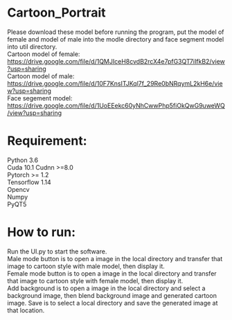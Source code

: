 # Cartoon_Portrait
Please download these model before running the program, put the model of female and model of male into the modle directory and face segment model into util directory.  
Cartoon model of female:  https://drive.google.com/file/d/1QMJIceH8cvdB2rcX4e7pfG3QT7iIfkB2/view?usp=sharing  
Cartoon model of male:    https://drive.google.com/file/d/10F7KnsITJKql7f_29Re0bNRqymL2kH6e/view?usp=sharing  
Face segement model:      https://drive.google.com/file/d/1UoEEekc60yNhCwwPhp5fiOkQwG9uweWQ/view?usp=sharing  


# Requirement:  
Python 3.6  
Cuda 10.1 Cudnn >=8.0  
Pytorch >= 1.2  
Tensorflow 1.14  
Opencv  
Numpy  
PyQT5  

# How to run:
Run the UI.py to start the software.  
Male mode button is to open a image in the local directory and transfer that image to cartoon style with male model, then display it.  
Female mode button is to open a image in the local directory and transfer that image to cartoon style with female model, then display it.  
Add background is to open a image in the local directory and select a background image, then blend background image and generated cartoon image.
Save is to select a local directory and save the generated image at that location.  

